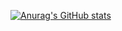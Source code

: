 [![Anurag's GitHub stats](https://github-readme-stats.vercel.app/api?username=anuraghazra)](https://github.com/meeeeredith/github-readme-stats)
